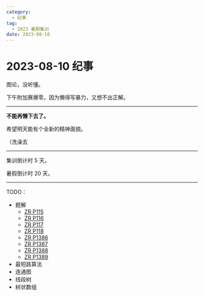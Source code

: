 ```yaml
---
category:
  - 纪事
tag:
  - 2023 暑期集训
date: 2023-08-10
---
```


# 2023-08-10 纪事

图论，没听懂。

下午附加赛爆零，因为懒得写暴力，又想不出正解。

<!-- more -->

---

**不能再懒下去了。**

希望明天能有个全新的精神面貌。

（洗澡去

---

集训倒计时 5 天。

暑假倒计时 20 天。

---

TODO：

- 题解
  - [ZR P115](http://zhengruioi.com/problem/115)
  - [ZR P116](http://zhengruioi.com/problem/116)
  - [ZR P117](http://zhengruioi.com/problem/117)
  - [ZR P118](http://zhengruioi.com/problem/118)
  - [ZR P1386](http://zhengruioi.com/problem/1386)
  - [ZR P1387](http://zhengruioi.com/problem/1387)
  - [ZR P1388](http://zhengruioi.com/problem/1388)
  - [ZR P1389](http://zhengruioi.com/problem/1389)
- 最短路算法
- 连通图
- 线段树
- 树状数组
